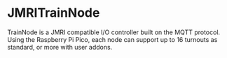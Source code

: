 # JMRITrainNode
TrainNode is a JMRI compatible I/O controller built on the MQTT protocol. Using the Raspberry Pi Pico, each node can support up to 16 turnouts as standard, or more with user addons.
